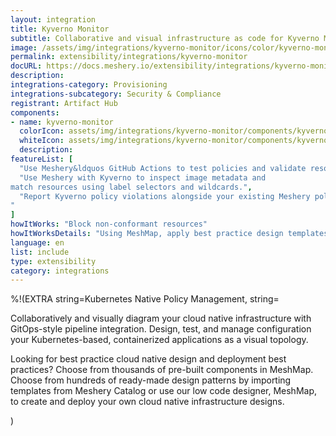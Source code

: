 ```yaml
---
layout: integration
title: Kyverno Monitor
subtitle: Collaborative and visual infrastructure as code for Kyverno Monitor
image: /assets/img/integrations/kyverno-monitor/icons/color/kyverno-monitor-color.svg
permalink: extensibility/integrations/kyverno-monitor
docURL: https://docs.meshery.io/extensibility/integrations/kyverno-monitor
description: 
integrations-category: Provisioning
integrations-subcategory: Security & Compliance
registrant: Artifact Hub
components: 
- name: kyverno-monitor
  colorIcon: assets/img/integrations/kyverno-monitor/components/kyverno-monitor/icons/color/kyverno-monitor-color.svg
  whiteIcon: assets/img/integrations/kyverno-monitor/components/kyverno-monitor/icons/white/kyverno-monitor-white.svg
  description: 
featureList: [
  "Use Meshery&ldquos GitHub Actions to test policies and validate resources without need for the Kyverno CLI.",
  "Use Meshery with Kyverno to inspect image metadata and 
match resources using label selectors and wildcards.",
  "Report Kyverno policy violations alongside your existing Meshery policy reports.
"
]
howItWorks: "Block non-conformant resources"
howItWorksDetails: "Using MeshMap, apply best practice design templates for admission control over non-conformant resources."
language: en
list: include
type: extensibility
category: integrations
---
```

%!(EXTRA string=Kubernetes Native Policy Management, string=<p>
    Collaboratively and visually diagram your cloud native infrastructure with GitOps-style pipeline integration. Design, test, and manage configuration your Kubernetes-based, containerized applications as a visual topology.
</p>
<p>
    Looking for best practice cloud native design and deployment best practices? Choose from thousands of pre-built components in MeshMap. Choose from hundreds of ready-made design patterns by importing templates from Meshery Catalog or use our low code designer, MeshMap, to create and deploy your own cloud native infrastructure designs.
</p>)
